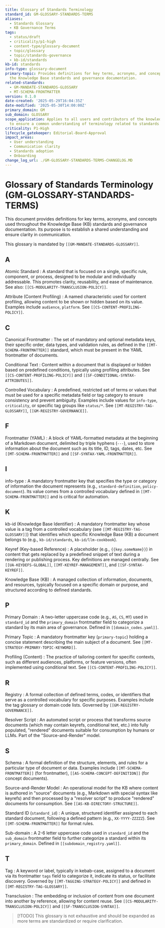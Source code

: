 ```yaml
---
title: Glossary of Standards Terminology
standard_id: GM-GLOSSARY-STANDARDS-TERMS
aliases:
  - Standards Glossary
  - KB Governance Terms
tags:
  - status/draft
  - criticality/p1-high
  - content-type/glossary-document
  - topic/glossary
  - topic/standards-governance
  - kb-id/standards
kb-id: standards
info-type: glossary-document
primary-topic: Provides definitions for key terms, acronyms, and concepts used throughout
  the Knowledge Base standards and governance documentation.
related-standards:
  - GM-MANDATE-STANDARDS-GLOSSARY
  - MT-SCHEMA-FRONTMATTER
version: 0.1.0
date-created: '2025-05-29T16:04:35Z'
date-modified: '2025-05-30T14:00:00Z'
primary_domain: GM
sub_domain: GLOSSARY
scope_application: Applies to all users and contributors of the knowledge base ecosystem
  to ensure a common understanding of terminology related to standards.
criticality: P1-High
lifecycle_gatekeeper: Editorial-Board-Approval
impact_areas:
  - User understanding
  - Communication clarity
  - Standards adoption
  - Onboarding
change_log_url: ./GM-GLOSSARY-STANDARDS-TERMS-CHANGELOG.MD
---
```

# Glossary of Standards Terminology (GM-GLOSSARY-STANDARDS-TERMS)

This document provides definitions for key terms, acronyms, and concepts used throughout the Knowledge Base (KB) standards and governance documentation. Its purpose is to establish a shared understanding and ensure clarity in communication.

This glossary is mandated by `[[GM-MANDATE-STANDARDS-GLOSSARY]]`.

## A

Atomic Standard
:   A standard that is focused on a single, specific rule, component, or process, designed to be modular and individually addressable. This promotes clarity, reusability, and ease of maintenance. See also: `[[CS-MODULARITY-TRANSCLUSION-POLICY]]`.

Attribute (Content Profiling)
:   A named characteristic used for content profiling, allowing content to be shown or hidden based on its value. Examples include `audience`, `platform`. See `[[CS-CONTENT-PROFILING-POLICY]]`.

## C

Canonical Frontmatter
:   The set of mandatory and optional metadata keys, their specific order, data types, and validation rules, as defined in the `[[MT-SCHEMA-FRONTMATTER]]` standard, which must be present in the YAML frontmatter of documents.

Conditional Text
:   Content within a document that is displayed or hidden based on predefined conditions, typically using profiling attributes. See `[[CS-CONTENT-PROFILING-POLICY]]` and `[[SF-CONDITIONAL-SYNTAX-ATTRIBUTES]]`.

Controlled Vocabulary
:   A predefined, restricted set of terms or values that must be used for a specific metadata field or tag category to ensure consistency and prevent ambiguity. Examples include values for `info-type`, `criticality`, or specific tag groups like `status/*`. See `[[MT-REGISTRY-TAG-GLOSSARY]]`, `[[GM-REGISTRY-GOVERNANCE]]`.

## F

Frontmatter (YAML)
:   A block of YAML-formatted metadata at the beginning of a Markdown document, delimited by triple hyphens (`---`), used to store information about the document such as its title, ID, tags, dates, etc. See `[[MT-SCHEMA-FRONTMATTER]]` and `[[SF-SYNTAX-YAML-FRONTMATTER]]`.

## I

info-type
:   A mandatory frontmatter key that specifies the type or category of information the document represents (e.g., `standard-definition`, `policy-document`). Its value comes from a controlled vocabulary defined in `[[MT-SCHEMA-FRONTMATTER]]` and is critical for automation.

## K

kb-id (Knowledge Base Identifier)
:   A mandatory frontmatter key whose value is a tag from a controlled vocabulary (see `[[MT-REGISTRY-TAG-GLOSSARY]]`) that identifies which specific Knowledge Base (KB) a document belongs to (e.g., `kb-id/standards`, `kb-id/llm-cookbook`).

Keyref (Key-based Reference)
:   A placeholder (e.g., `{{key.someName}}`) in content that gets replaced by a predefined snippet of text during a rendering or publishing process. Key definitions are managed centrally. See `[[UA-KEYDEFS-GLOBAL]]`, `[[MT-KEYREF-MANAGEMENT]]`, and `[[SF-SYNTAX-KEYREF]]`.

Knowledge Base (KB)
:   A managed collection of information, documents, and resources, typically focused on a specific domain or purpose, and structured according to defined standards.

## P

Primary Domain
:   A two-letter uppercase code (e.g., `AS`, `CS`, `MT`) used in `standard_id` and the `primary_domain` frontmatter field to categorize a standard by its main area of governance. Defined in `[[domain_codes.yaml]]`.

Primary Topic
:   A mandatory frontmatter key (`primary-topic`) holding a concise statement describing the main subject of a document. See `[[MT-STRATEGY-PRIMARY-TOPIC-KEYWORD]]`.

Profiling (Content)
:   The practice of tailoring content for specific contexts, such as different audiences, platforms, or feature versions, often implemented using conditional text. See `[[CS-CONTENT-PROFILING-POLICY]]`.

## R

Registry
:   A formal collection of defined terms, codes, or identifiers that serve as a controlled vocabulary for specific purposes. Examples include the tag glossary or domain code lists. Governed by `[[GM-REGISTRY-GOVERNANCE]]`.

Resolver Script
:   An automated script or process that transforms source documents (which may contain keyrefs, conditional text, etc.) into fully populated, "rendered" documents suitable for consumption by humans or LLMs. Part of the "Source-and-Render" model.

## S

Schema
:   A formal definition of the structure, elements, and rules for a particular type of document or data. Examples include `[[MT-SCHEMA-FRONTMATTER]]` (for frontmatter), `[[AS-SCHEMA-CONCEPT-DEFINITION]]` (for concept documents).

Source-and-Render Model
:   An operational model for the KB where content is authored in "source" documents (e.g., Markdown with special syntax like keyrefs) and then processed by a "resolver script" to produce "rendered" documents for consumption. See `[[AS-KB-DIRECTORY-STRUCTURE]]`.

Standard ID (`standard_id`)
:   A unique, structured identifier assigned to each standard document, following a defined pattern (e.g., `XX-YYYY-ZZZZZ`). See `[[MT-SCHEMA-FRONTMATTER]]` for format rules.

Sub-domain
:   A 2-6 letter uppercase code used in `standard_id` and the `sub_domain` frontmatter field to further categorize a standard within its `primary_domain`. Defined in `[[subdomain_registry.yaml]]`.

## T

Tag
:   A keyword or label, typically in kebab-case, assigned to a document via its frontmatter `tags` field to categorize it, indicate its status, or facilitate discovery. Governed by `[[MT-TAGGING-STRATEGY-POLICY]]` and defined in `[[MT-REGISTRY-TAG-GLOSSARY]]`.

Transclusion
:   The embedding or inclusion of content from one document into another by reference, allowing for content reuse. See `[[CS-MODULARITY-TRANSCLUSION-POLICY]]` and `[[SF-TRANSCLUSION-SYNTAX]]`.

> [!TODO] This glossary is not exhaustive and should be expanded as more terms are standardized or require clarification.
